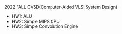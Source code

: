 2022 FALL CVSD(Computer-Aided VLSI System Design)

- HW1: ALU
- HW2: Simple MIPS CPU
- HW3: Simple Convolution Engine

